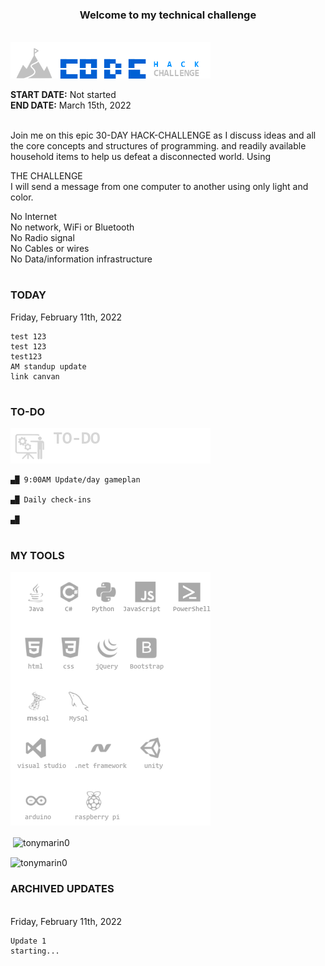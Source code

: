 <h3 align="center">Welcome to my technical challenge</h3><br>
<img src="https://github.com/tonymarin0/tonymarin0/blob/master/challenge_img.png" alt="challenge_img">
<p>
<strong>START DATE:</strong> Not started<br>
<strong>END DATE:</strong> March 15th, 2022<br><br>

<p>Join me on this epic 30-DAY HACK-CHALLENGE as I discuss ideas and all the core concepts and structures of programming.
    and readily available household items to help us defeat a disconnected world.
Using </p>

THE CHALLENGE<BR>
I will send a message from one computer to another using only light and color.

No Internet<br>
No network, WiFi or Bluetooth<br>
No Radio signal<br>
No Cables or wires<br>
No Data/information infrastructure<br>
</p>
<h1 align="center"></h1>
    
<h3>TODAY</h3>

Friday, February 11th, 2022
    
    test 123
    test 123
    test123
    AM standup update
    link canvan
    
</p>
    

<h1 align="center"></h1>
<h3 align="left">TO-DO</h3>
<img src="https://github.com/tonymarin0/tonymarin0/blob/master/to-do.png" alt="stand-up">
    
    ▄█ 9:00AM Update/day gameplan

    ▄█ Daily check-ins
    
    ▄█ 
<p>

</p>
<h1 align="center"></h1>
<h3 align="left">MY TOOLS</h3>
<img src="https://github.com/tonymarin0/tonymarin0/blob/master/new_logos28.png" alt="ok">
<p>
    
<p>&nbsp;<img align="center" src="https://github-readme-stats.vercel.app/api?username=tonymarin0&show_icons=true&locale=en" alt="tonymarin0" /></p>

<p><img align="center" src="https://github-readme-streak-stats.herokuapp.com/?user=tonymarin0&" alt="tonymarin0" /></p>
<h3 align="left">ARCHIVED UPDATES</h3><br>
Friday, February 11th, 2022

    Update 1
    starting...
</p>
